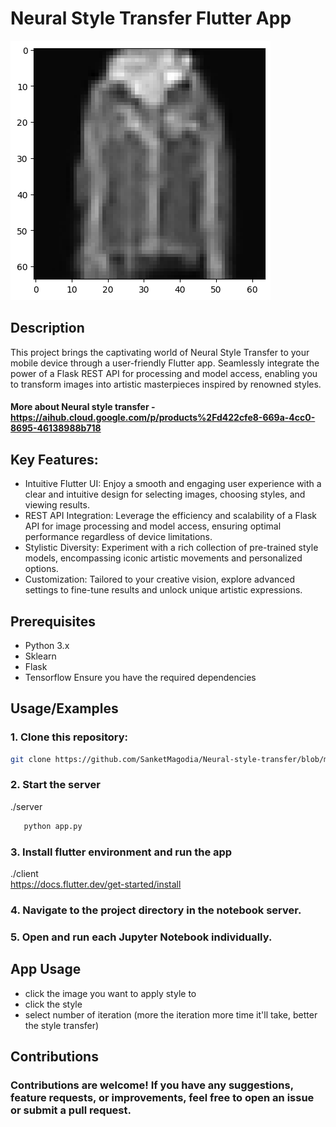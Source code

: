 
# Neural Style Transfer Flutter App
![alt text](https://github.com/SanketMagodia/GAN-vs-DCGAN-vs-CGAN/blob/main/output.png)

## Description


This project brings the captivating world of Neural Style Transfer to your mobile device through a user-friendly Flutter app. Seamlessly integrate the power of a Flask REST API for processing and model access, enabling you to transform images into artistic masterpieces inspired by renowned styles.

#### More about Neural style transfer - https://aihub.cloud.google.com/p/products%2Fd422cfe8-669a-4cc0-8695-46138988b718


## Key Features:

- Intuitive Flutter UI: Enjoy a smooth and engaging user experience with a clear and intuitive design for selecting images, choosing styles, and viewing results.
- REST API Integration: Leverage the efficiency and scalability of a Flask API for image processing and model access, ensuring optimal performance regardless of device limitations.
- Stylistic Diversity: Experiment with a rich collection of pre-trained style models, encompassing iconic artistic movements and personalized options.
- Customization: Tailored to your creative vision, explore advanced settings to fine-tune results and unlock unique artistic expressions.







## Prerequisites
- Python 3.x
- Sklearn
- Flask
- Tensorflow
Ensure you have the required dependencies 


## Usage/Examples

### 1. Clone this repository:

```bash
git clone https://github.com/SanketMagodia/Neural-style-transfer/blob/main/style.jpeg
```
### 2. Start the server
./server
``` bash
   python app.py
```
### 3. Install flutter environment and run the app
./client \
https://docs.flutter.dev/get-started/install

###  4. Navigate to the project directory in the notebook server.
### 5. Open and run each Jupyter Notebook individually.



## App Usage
- click the image you want to apply style to
- click the style
- select number of iteration (more the iteration more time it'll take, better the style transfer)

## Contributions
### Contributions are welcome! If you have any suggestions, feature requests, or improvements, feel free to open an issue or submit a pull request.
